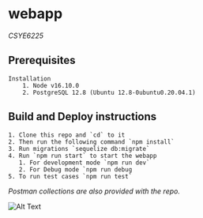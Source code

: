 # webapp
*CSYE6225*

## Prerequisites

    Installation
        1. Node v16.10.0
        2. PostgreSQL 12.8 (Ubuntu 12.8-0ubuntu0.20.04.1)

## Build and Deploy instructions

    1. Clone this repo and `cd` to it
    2. Then run the following command `npm install`
    3. Run migrations `sequelize db:migrate`
    4. Run `npm run start` to start the webapp
       1. For development mode `npm run dev`
       2. For Debug mode `npm run debug
    5. To run test cases `npm run test`

*Postman collections are also provided with the repo.*


![Alt Text](https://c.tenor.com/abd96-3ij_AAAAAC/the-cloud-cloud.gif)
